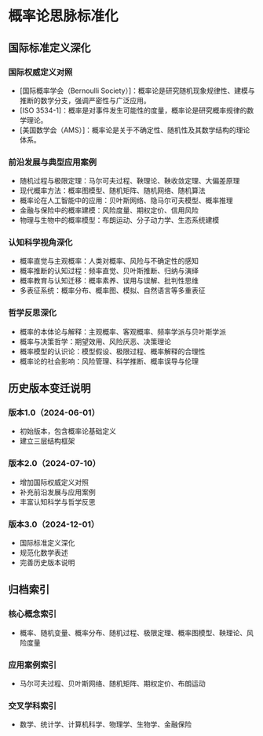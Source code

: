 # 概率论思脉标准化

## 国际标准定义深化

### 国际权威定义对照

- [国际概率学会（Bernoulli Society）]：概率论是研究随机现象规律性、建模与推断的数学分支，强调严密性与广泛应用。
- [ISO 3534-1]：概率是对事件发生可能性的度量，概率论是研究概率规律的数学理论。
- [美国数学会（AMS）]：概率论是关于不确定性、随机性及其数学结构的理论体系。

### 前沿发展与典型应用案例

- 随机过程与极限定理：马尔可夫过程、鞅理论、鞅收敛定理、大偏差原理
- 现代概率方法：概率图模型、随机矩阵、随机网络、随机算法
- 概率论在人工智能中的应用：贝叶斯网络、隐马尔可夫模型、概率推理
- 金融与保险中的概率建模：风险度量、期权定价、信用风险
- 物理与生物中的概率模型：布朗运动、分子动力学、生态系统建模

### 认知科学视角深化

- 概率直觉与主观概率：人类对概率、风险与不确定性的感知
- 概率推断的认知过程：频率直觉、贝叶斯推断、归纳与演绎
- 概率教育与认知迁移：概率素养、误用与误解、批判性思维
- 多表征系统：概率分布、概率图、模拟、自然语言等多重表征

### 哲学反思深化

- 概率的本体论与解释：主观概率、客观概率、频率学派与贝叶斯学派
- 概率与决策哲学：期望效用、风险厌恶、决策理论
- 概率模型的认识论：模型假设、极限过程、概率解释的合理性
- 概率论的社会影响：风险管理、科学推断、概率误导与伦理

## 历史版本变迁说明

### 版本1.0（2024-06-01）

- 初始版本，包含概率论基础定义
- 建立三层结构框架

### 版本2.0（2024-07-10）

- 增加国际权威定义对照
- 补充前沿发展与应用案例
- 丰富认知科学与哲学反思

### 版本3.0（2024-12-01）

- 国际标准定义深化
- 规范化数学表述
- 完善历史版本说明

## 归档索引

### 核心概念索引

- 概率、随机变量、概率分布、随机过程、极限定理、概率图模型、鞅理论、风险度量

### 应用案例索引

- 马尔可夫过程、贝叶斯网络、随机矩阵、期权定价、布朗运动

### 交叉学科索引

- 数学、统计学、计算机科学、物理学、生物学、金融保险
